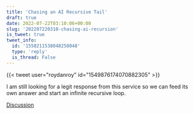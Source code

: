 ```yaml
---
title: 'Chasing an AI Recursive Tail'
draft: true
date: 2022-07-22T03:10:06+00:00
slug: '202207220310-chasing-ai-recursion'
is_tweet: true
tweet_info:
  id: '1550211538048258048'
  type: 'reply'
  is_thread: False
---
```




{{< tweet user="roydanroy" id="1549876174070882305" >}}

I am still looking for a legit response from this service so we can feed its own answer and start an infinite recursive loop.

[Discussion](https://x.com/sytelus/status/1550211538048258048)
